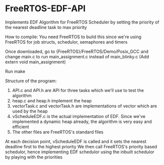 # FreeRTOS-EDF-API
Implements EDF Algorithm for FreeRTOS Scheduler by setting the priority of the nearest deadline task to max priority

How to compile:
You need FreeRTOS to build this since we're using FreeRTOS for job structs, schedulor, semaphores and timers
 
Once downloaded, go to {FreeRTOS}/FreeRTOS/Demo/Posix_GCC and change main.c to run main_assignment.c instead of main_blinky.c (Add extern void main_assignment)

Run make

Structure of the program:
1) API.c and API.h are API for three tasks which we'll use to test the algorithm
2) heap.c and heap.h implement the heap
3) vectorTask.c and vectorTask.h are implementations of vector which are used by the heap
4) vScheduleEDF.c is the actual implementation of EDF. Since we've implemented a dynamic heap already, the algorithm is very easy and efficient
5) The other files are FreeRTOS's standard files

At each decision point, vScheduleEDF is called and it sets the nearest deadline first to the highest priority 
We then call FreeRTOS's priority based schedulor, hence implementing EDF schedulor using the inbuilt schedulor by playing with the priorities
